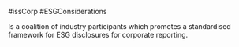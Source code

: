 #issCorp #ESGConsiderations 

Is a coalition of industry participants which promotes a standardised framework for ESG disclosures for corporate reporting. 
